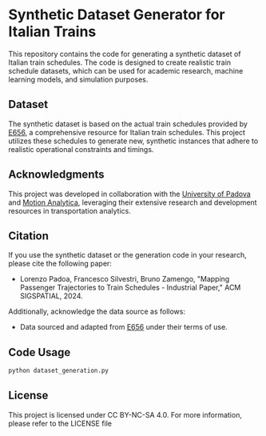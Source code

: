 # Synthetic Dataset Generator for Italian Trains

This repository contains the code for generating a synthetic dataset of Italian train schedules. The code is designed to create realistic train schedule datasets, which can be used for academic research, machine learning models, and simulation purposes.

## Dataset

The synthetic dataset is based on the actual train schedules provided by [E656](https://www.e656.net), a comprehensive resource for Italian train schedules. This project utilizes these schedules to generate new, synthetic instances that adhere to realistic operational constraints and timings.

## Acknowledgments

This project was developed in collaboration with the [University of Padova](https://www.unipd.it/) and [Motion Analytica](http://www.motionanalytica.com), leveraging their extensive research and development resources in transportation analytics.

## Citation

If you use the synthetic dataset or the generation code in your research, please cite the following paper:
- Lorenzo Padoa, Francesco Silvestri, Bruno Zamengo, "Mapping Passenger Trajectories to Train Schedules - Industrial Paper," ACM SIGSPATIAL, 2024.

Additionally, acknowledge the data source as follows:
- Data sourced and adapted from [E656](https://www.e656.net/orario/treno/5506.html) under their terms of use.

## Code Usage

```bash
python dataset_generation.py
```
## License
This project is licensed under CC BY-NC-SA 4.0. For more information, please refer to the LICENSE file

